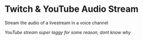 # Twitch & YouTube Audio Stream
Stream the audio of a livestream in a voice channel

*YouTube stream super laggy for some reason, dont know why*
